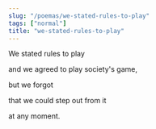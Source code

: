 ```yaml
---
slug: "/poemas/we-stated-rules-to-play"
tags: ["normal"]
title: "we-stated-rules-to-play"
---
```

We stated rules to play

and we agreed to play society's game,

but we forgot

that we could step out from it

at any moment.